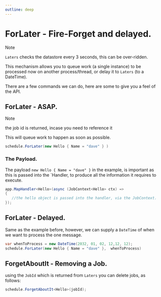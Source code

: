 ```yaml
---
outline: deep
---
```


# ForLater - Fire-Forget and delayed.

> [!NOTE]
> `Laters` checks the datastore every 3 seconds, this can be over-ridden.

This mechanism allows you to queue work (a single instance) to be processed now on another process/thread, or delay it to `Laters` (to a DateTime).

There are a few commands we can do, here are some to give you a feel of the API.

## ForLater - ASAP.

> [!NOTE]
> the job id is returned, incase you need to reference it

This will queue work to happen as soon as possible.

```csharp
schedule.ForLater(new Hello { Name = "dave" } )
```

### The Payload.

The payload `new Hello { Name = "dave" }` in the example, is important as this is passed into the `Handler, to produce all the information it requires to execute.

```csharp
app.MapHandler<Hello>(async (JobContext<Hello> ctx) =>
{
   //the hello object is passed into the handler, via the JobContext.
});
```

## ForLater - Delayed.

Same as the example before, however, we can supply a `DateTime` of when we want to process the one message.

```csharp
var whenToProcess = new DateTime(2032, 01, 02, 12,12, 12);
schedule.ForLater(new Hello { Name = "dave" },  whenToProcess)
```

## ForgetAboutIt - Removing a Job.

using the `JobId` which is returned from `Laters` you can delete jobs, as follows:

```csharp
schedule.ForgetAboutIt<Hello>(jobId);
```